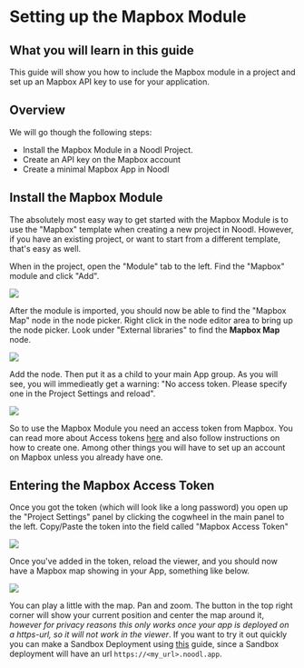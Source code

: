 # Setting up the Mapbox Module

## What you will learn in this guide
This guide will show you how to include the Mapbox module in a project and set up an Mapbox API key to use for your application.

## Overview
We will go though the following steps:
* Install the Mapbox Module in a Noodl Project.
* Create an API key on the Mapbox account
* Create a minimal Mapbox App in Noodl

## Install the Mapbox Module
The absolutely most easy way to get started with the Mapbox Module is to use the "Mapbox" template when creating a new project in Noodl. However, if you have an existing project, or want to start from a different template, that's easy as well.

When in the project, open the "Module" tab to the left. Find the "Mapbox" module and click "Add".

<div class="ndl-image-with-background s">

![](module-1.png)

</div>

After the module is imported, you should now be able to find the "Mapbox Map" node in the node picker. Right click in the node editor area to bring up the node picker. Look under "External libraries" to find the **Mapbox Map** node.

<div class="ndl-image-with-background s">

![](nodepicker-1.png)

</div>

Add the node. Then put it as a child to your main App group. As you will see, you will immedieatly get a warning: "No access token. Please specify one in the Project Settings and reload". 

<div class="ndl-image-with-background">

![](no-token.png)

</div>

So to use the Mapbox Module you need an access token from Mapbox. You can read more about Access tokens [here](https://docs.mapbox.com/help/getting-started/access-tokens/) and also follow instructions on how to create one. Among other things you will have to set up an account on Mapbox unless you already have one.

## Entering the Mapbox Access Token

Once you got the token (which will look like a long password) you open up the "Project Settings" panel by clicking the cogwheel in the main panel to the left. Copy/Paste the token into the field called "Mapbox Access Token"

<div class="ndl-image-with-background">

![](token-1.png)

</div>

Once you've added in the token, reload the viewer, and you should now have a Mapbox map showing in your App, something like below.

<div class="ndl-image-with-background">

![](screen-1.png)

</div>

You can play a little with the map. Pan and zoom. The button in the top right corner will show your current position and center the map around it, _however for privacy reasons this only works once your app is deployed on a https-url, so it will not work in the viewer_. If you want to try it out quickly you can make a Sandbox Deployment using [this](/guides/deploy-noodl-apps/deploy-noodl-dot-app.md) guide, since a Sandbox deployment will have an url `https://<my_url>.noodl.app`.